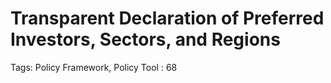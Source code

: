 # Transparent Declaration of Preferred Investors, Sectors, and Regions

Tags: Policy Framework, Policy Tool
: 68